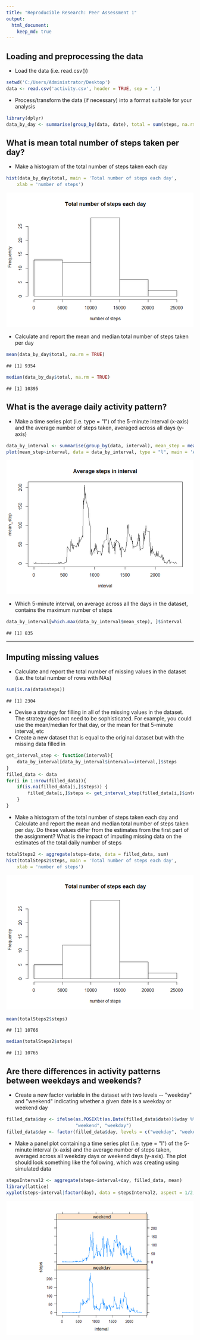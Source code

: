 ```yaml
---
title: "Reproducible Research: Peer Assessment 1"
output: 
  html_document:
    keep_md: true
---
```



## Loading and preprocessing the data
* Load the data (i.e. read.csv())

```r
setwd('C:/Users/Administrator/Desktop')
data <- read.csv('activity.csv', header = TRUE, sep = ',')
```

* Process/transform the data (if necessary) into a format suitable for your analysis

```r
library(dplyr)
data_by_day <- summarise(group_by(data, date), total = sum(steps, na.rm = TRUE))
```




## What is mean total number of steps taken per day?
* Make a histogram of the total number of steps taken each day

```r
hist(data_by_day$total, main = 'Total number of steps each day', 
    xlab = 'number of steps')
```

![](PA1_template_files/figure-html/unnamed-chunk-24-1.png)<!-- -->

* Calculate and report the mean and median total number of steps taken per day

```r
mean(data_by_day$total, na.rm = TRUE)
```

```
## [1] 9354
```

```r
median(data_by_day$total, na.rm = TRUE)
```

```
## [1] 10395
```




## What is the average daily activity pattern?
* Make a time series plot (i.e. type = "l") of the 5-minute interval (x-axis) and the average number of steps taken, averaged across all days (y-axis)

```r
data_by_interval <- summarise(group_by(data, interval), mean_step = mean(steps, na.rm = TRUE))
plot(mean_step~interval, data = data_by_interval, type = "l", main = 'Average steps in interval')
```

![](PA1_template_files/figure-html/unnamed-chunk-26-1.png)<!-- -->

* Which 5-minute interval, on average across all the days in the dataset, contains the maximum number of steps

```r
data_by_interval[which.max(data_by_interval$mean_step), ]$interval
```

```
## [1] 835
```



-------------------------------------------------------------------------
## Imputing missing values
* Calculate and report the total number of missing values in the dataset (i.e. the total number of rows with NAs)

```r
sum(is.na(data$steps))
```

```
## [1] 2304
```

* Devise a strategy for filling in all of the missing values in the dataset. The strategy does not need to be sophisticated. For example, you could use the mean/median for that day, or the mean for that 5-minute interval, etc
* Create a new dataset that is equal to the original dataset but with the missing data filled in

```r
get_interval_step <- function(interval){
    data_by_interval[data_by_interval$interval==interval,]$steps
}
filled_data <- data   
for(i in 1:nrow(filled_data)){
    if(is.na(filled_data[i,]$steps)) {
        filled_data[i,]$steps <- get_interval_step(filled_data[i,]$interval)
    }
}
```

* Make a histogram of the total number of steps taken each day and Calculate and report the mean and median total number of steps taken per day. Do these values differ from the estimates from the first part of the assignment? What is the impact of imputing missing data on the estimates of the total daily number of steps

```r
totalSteps2 <- aggregate(steps~date, data = filled_data, sum)
hist(totalSteps2$steps, main = 'Total number of steps each day', 
    xlab = 'number of steps')
```

![](PA1_template_files/figure-html/unnamed-chunk-30-1.png)<!-- -->

```r
mean(totalSteps2$steps)
```

```
## [1] 10766
```

```r
median(totalSteps2$steps)
```

```
## [1] 10765
```



## Are there differences in activity patterns between weekdays and weekends?
* Create a new factor variable in the dataset with two levels -- "weekday" and "weekend" indicating whether a given date is a weekday or weekend day

```r
filled_data$day <- ifelse(as.POSIXlt(as.Date(filled_data$date))$wday %% 6 == 0,
                          "weekend", "weekday")
filled_data$day <- factor(filled_data$day, levels = c("weekday", "weekend"))
```

* Make a panel plot containing a time series plot (i.e. type = "l") of the 5-minute interval (x-axis) and the average number of steps taken, averaged across all weekday days or weekend days (y-axis). The plot should look something like the following, which was creating using simulated data

```r
stepsInterval2 <- aggregate(steps~interval+day, filled_data, mean)
library(lattice)
xyplot(steps~interval|factor(day), data = stepsInterval2, aspect = 1/2, type = "l")
```

![](PA1_template_files/figure-html/unnamed-chunk-32-1.png)<!-- -->

